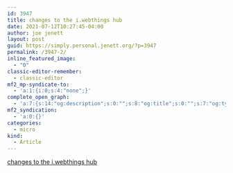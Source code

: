 ```yaml
---
id: 3947
title: changes to the i.webthings hub
date: 2021-07-12T10:27:45-04:00
author: joe jenett
layout: post
guid: https://simply.personal.jenett.org/?p=3947
permalink: /3947-2/
inline_featured_image:
  - "0"
classic-editor-remember:
  - classic-editor
mf2_mp-syndicate-to:
  - 'a:1:{i:0;s:4:"none";}'
complete_open_graph:
  - 'a:7:{s:14:"og:description";s:0:"";s:8:"og:title";s:0:"";s:7:"og:type";s:0:"";s:12:"twitter:card";s:7:"summary";s:15:"twitter:creator";s:0:"";s:19:"twitter:description";s:0:"";s:8:"og:image";s:0:"";}'
mf2_syndication:
  - 'a:0:{}'
categories:
  - micro
kind:
  - Article
---
```

[changes to the i.webthings hub](https://iwebthings.jenett.org/changes-to-the-i-webthings-hub/)